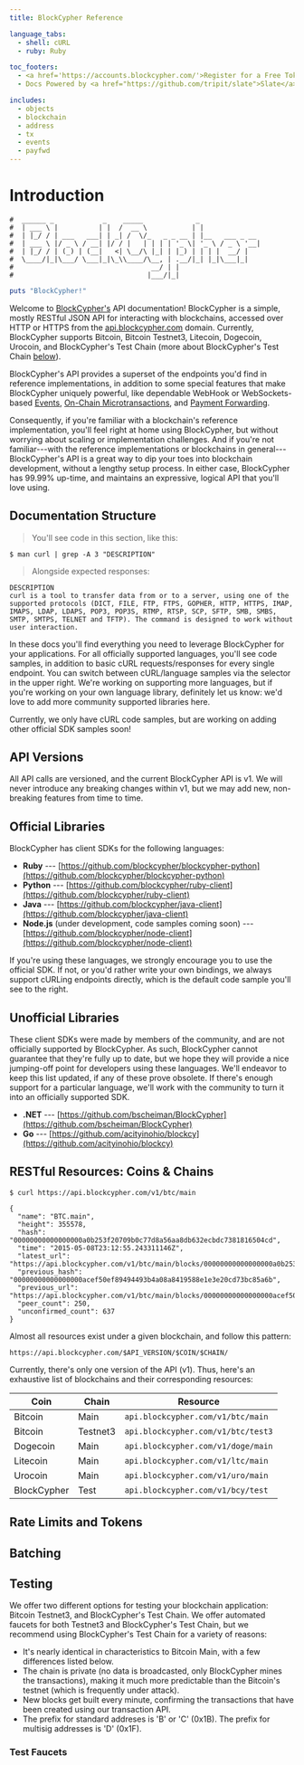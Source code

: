 ```yaml
---
title: BlockCypher Reference 

language_tabs:
  - shell: cURL
  - ruby: Ruby

toc_footers:
  - <a href='https://accounts.blockcypher.com/'>Register for a Free Token</a>
  - Docs Powered by <a href="https://github.com/tripit/slate">Slate</a>

includes:
  - objects
  - blockchain
  - address
  - tx
  - events
  - payfwd
---
```


# Introduction

```shell
#  ______ _            _    _____             _               
#  | ___ \ |          | |  /  __ \           | |              
#  | |_/ / | ___   ___| | _| /  \/_   _ _ __ | |__   ___ _ __ 
#  | ___ \ |/ _ \ / __| |/ / |   | | | | '_ \| '_ \ / _ \ '__|
#  | |_/ / | (_) | (__|   <| \__/\ |_| | |_) | | | |  __/ |   
#  \____/|_|\___/ \___|_|\_\\____/\__, | .__/|_| |_|\___|_|   
#                                  __/ | |                    
#                                 |___/|_|                    
```

```ruby
puts "BlockCypher!"
```

Welcome to [BlockCypher's](http://www.blockcypher.com/) API documentation! BlockCypher is a simple, mostly RESTful JSON API for interacting with blockchains, accessed over HTTP or HTTPS from the [api.blockcypher.com](https://api.blockcypher.com/v1/btc/main) domain. Currently, BlockCypher supports Bitcoin, Bitcoin Testnet3, Litecoin, Dogecoin, Urocoin, and BlockCypher's Test Chain (more about BlockCypher's Test Chain [below](#testing)).

BlockCypher's API provides a superset of the endpoints you'd find in reference implementations, in addition to some special features that make BlockCypher uniquely powerful, like dependable WebHook or WebSockets-based [Events](#events), [On-Chain Microtransactions](#microtransactions), and [Payment Forwarding](#payment-forwarding).

Consequently, if you're familiar with a blockchain's reference implementation, you'll feel right at home using BlockCypher, but without worrying about scaling or implementation challenges. And if you're not familiar---with the reference implementations or blockchains in general---BlockCypher's API is a great way to dip your toes into blockchain development, without a lengthy setup process. In either case, BlockCypher has 99.99% up-time, and maintains an expressive, logical API that you'll love using.

## Documentation Structure

> You'll see code in this section, like this:

```shell
$ man curl | grep -A 3 "DESCRIPTION"
```
> Alongside expected responses:

```shell
DESCRIPTION
curl is a tool to transfer data from or to a server, using one of the supported protocols (DICT, FILE, FTP, FTPS, GOPHER, HTTP, HTTPS, IMAP, IMAPS, LDAP, LDAPS, POP3, POP3S, RTMP, RTSP, SCP, SFTP, SMB, SMBS, SMTP, SMTPS, TELNET and TFTP). The command is designed to work without user interaction.
```

In these docs you'll find everything you need to leverage BlockCypher for your applications. For all officially supported languages, you'll see code samples, in addition to basic cURL requests/responses for every single endpoint. You can switch between cURL/language samples via the selector in the upper right. We're working on supporting more languages, but if you're working on your own language library, definitely let us know: we'd love to add more community supported libraries here.

<aside class="notice">
Currently, we only have cURL code samples, but are working on adding other official SDK samples soon!
</aside>

## API Versions

All API calls are versioned, and the current BlockCypher API is v1. We will never introduce any breaking changes within v1, but we may add new, non-breaking features from time to time.

## Official Libraries

BlockCypher has client SDKs for the following languages:

- **Ruby** --- [https://github.com/blockcypher/blockcypher-python](https://github.com/blockcypher/blockcypher-python)
- **Python** --- [https://github.com/blockcypher/ruby-client](https://github.com/blockcypher/ruby-client)
- **Java** --- [https://github.com/blockcypher/java-client](https://github.com/blockcypher/java-client)
- **Node.js** (under development, code samples coming soon) --- [https://github.com/blockcypher/node-client](https://github.com/blockcypher/node-client)

If you're using these languages, we strongly encourage you to use the official SDK. If not, or you'd rather write your own bindings, we always support cURLing endpoints directly, which is the default code sample you'll see to the right.

## Unofficial Libraries

These client SDKs were made by members of the community, and are not officially supported by BlockCypher. As such, BlockCypher cannot guarantee that they're fully up to date, but we hope they will provide a nice jumping-off point for developers using these languages. We'll endeavor to keep this list updated, if any of these prove obsolete. If there's enough support for a particular language, we'll work with the community to turn it into an officially supported SDK.

- **.NET** --- [https://github.com/bscheiman/BlockCypher](https://github.com/bscheiman/BlockCypher)
- **Go** --- [https://github.com/acityinohio/blockcy](https://github.com/acityinohio/blockcy)

## RESTful Resources: Coins & Chains

```shell
$ curl https://api.blockcypher.com/v1/btc/main

{
  "name": "BTC.main",
  "height": 355578,
  "hash": "00000000000000000a0b253f20709b0c77d8a56aa8db632ecbdc7381816504cd",
  "time": "2015-05-08T23:12:55.243311146Z",
  "latest_url": "https://api.blockcypher.com/v1/btc/main/blocks/00000000000000000a0b253f20709b0c77d8a56aa8db632ecbdc7381816504cd",
  "previous_hash": "00000000000000000acef50ef89494493b4a08a8419588e1e3e20cd73bc85a6b",
  "previous_url": "https://api.blockcypher.com/v1/btc/main/blocks/00000000000000000acef50ef89494493b4a08a8419588e1e3e20cd73bc85a6b",
  "peer_count": 250,
  "unconfirmed_count": 637
}
```

Almost all resources exist under a given blockchain, and follow this pattern:

`https://api.blockcypher.com/$API_VERSION/$COIN/$CHAIN/`

Currently, there's only one version of the API (v1). Thus, here's an exhaustive list of blockchains and their corresponding resources:

Coin | Chain | Resource
---- | ----- | --------
Bitcoin | Main | `api.blockcypher.com/v1/btc/main`
Bitcoin | Testnet3 | `api.blockcypher.com/v1/btc/test3`
Dogecoin | Main | `api.blockcypher.com/v1/doge/main`
Litecoin | Main | `api.blockcypher.com/v1/ltc/main`
Urocoin | Main | `api.blockcypher.com/v1/uro/main`
BlockCypher | Test | `api.blockcypher.com/v1/bcy/test`

## Rate Limits and Tokens

## Batching

## Testing 

We offer two different options for testing your blockchain application: Bitcoin Testnet3, and BlockCypher's Test Chain. We offer automated faucets for both Testnet3 and BlockCypher's Test Chain, but we recommend using BlockCypher's Test Chain for a variety of reasons:

- It's nearly identical in characteristics to Bitcoin Main, with a few differences listed below.
- The chain is private (no data is broadcasted, only BlockCypher mines the transactions), making it much more predictable than the Bitcoin's testnet (which is frequently under attack).
- New blocks get built every minute, confirming the transactions that have been created using our transaction API.
- The prefix for standard addreses is 'B' or 'C' (0x1B). The prefix for multisig addresses is 'D' (0x1F).

### Test Faucets
